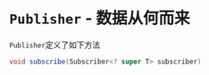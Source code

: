 # `Publisher` - 数据从何而来

`Publisher`定义了如下方法

```java
void subscribe(Subscriber<? super T> subscriber)
```